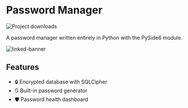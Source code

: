 # Password Manager
![Project downloads](https://img.shields.io/github/downloads/EmueI/password-manager/total)

 A password manager written entirely in Python with the PySide6 module. 

![linked-banner](https://i.ibb.co/4JBRMt7/Screenshot-2022-03-11-162837.png)


## Features

- 🔒 Encrypted database with SQLCipher
- 🔃 Built-in password generator 
- 🛡️ Password health dashboard

